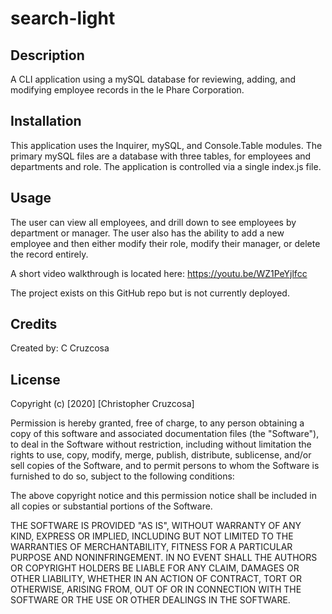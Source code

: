# search-light

## Description 
A CLI application using a mySQL database for reviewing, adding, and modifying employee records in the le Phare Corporation.
         
## Installation
This application uses the Inquirer, mySQL, and Console.Table modules. The primary mySQL files are a database with three tables, for employees and departments and role.  The application is controlled via a single index.js file.  
          
## Usage 
The user can view all employees, and drill down to see employees by department or manager.  The user also has the ability to add a new employee and then either modify their role, modify their manager, or delete the record entirely.

A short video walkthrough is located here: https://youtu.be/WZ1PeYjlfcc

The project exists on this GitHub repo but is not currently deployed.
          
## Credits
Created by: C Cruzcosa
          
## License
Copyright (c) [2020] [Christopher Cruzcosa]

Permission is hereby granted, free of charge, to any person obtaining a copy of this software and associated documentation files (the "Software"), to deal in the Software without restriction, including without limitation the rights to use, copy, modify, merge, publish, distribute, sublicense, and/or sell copies of the Software, and to permit persons to whom the Software is furnished to do so, subject to the following conditions:

The above copyright notice and this permission notice shall be included in all copies or substantial portions of the Software.

THE SOFTWARE IS PROVIDED "AS IS", WITHOUT WARRANTY OF ANY KIND, EXPRESS OR IMPLIED, INCLUDING BUT NOT LIMITED TO THE WARRANTIES OF MERCHANTABILITY, FITNESS FOR A PARTICULAR PURPOSE AND NONINFRINGEMENT. IN NO EVENT SHALL THE AUTHORS OR COPYRIGHT HOLDERS BE LIABLE FOR ANY CLAIM, DAMAGES OR OTHER LIABILITY, WHETHER IN AN ACTION OF CONTRACT, TORT OR OTHERWISE, ARISING FROM, OUT OF OR IN CONNECTION WITH THE SOFTWARE OR THE USE OR OTHER DEALINGS IN THE SOFTWARE.